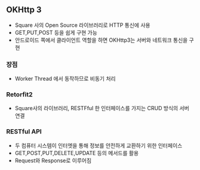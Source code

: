 

## OKHttp 3

- Square 사의 Open Source 라이브러리로 HTTP 통신에 사용
- GET,PUT,POST 등을 쉽게 구현 가능 
- 안드로이드 쪽에서 클라이언트 역할을 하면 OKHttp3는 서버와 네트워크 통신을 구현

### 장점

- Worker Thread 에서 동작하므로 비동기 처리 

### Retorfit2

- Square사의 라이브러리, RESTFful 한 인터페이스를 가지는 CRUD 방식의 서버 연결

### RESTful API

- 두 컴퓨터 시스템이 인터엣을 통해 정보를 안전하게 교환하기 위한 인터페이스
- GET,POST,PUT,DELETE,UPDATE 등의 메서드를 활용
- Request와 Response로 이루어짐 